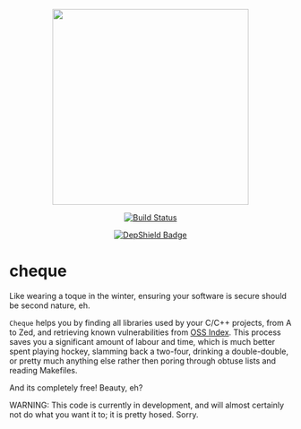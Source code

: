 <p align="center">
    <img src="https://github.com/sonatype-nexus-community/cheque/blob/master/docs/images/cheque.png" width="350"/>
</p>
<p align="center">
    <a href="https://travis-ci.org/sonatype-nexus-community/cheque"><img src="https://travis-ci.org/sonatype-nexus-community/cheque.svg?branch=master" alt="Build Status"></img></a>
</p>
<p align="center">
    <a href="https://depshield.github.io"><img src="https://depshield.sonatype.org/badges/sonatype-nexus-community/cheque/depshield.svg" alt="DepShield Badge"></img></a>
</p>

# cheque

Like wearing a toque in the winter, ensuring your software is secure should be
second nature, eh.

`Cheque` helps you by finding all libraries used by your C/C++ projects, from A to Zed,
and retrieving known vulnerabilities from [OSS Index](https://ossindex.sonatype.org/).
This process saves you a significant amount of labour and time, which is much
better spent playing hockey, slamming back a two-four, drinking a double-double,
or pretty much anything else rather then poring through obtuse lists and
reading Makefiles.

And its completely free! Beauty, eh?

WARNING: This code is currently in development, and will almost certainly not
do what you want it to; it is pretty hosed. Sorry.
